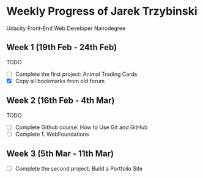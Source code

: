 # Weekly Progress of Jarek Trzybinski #
Udacity Front-End Web Developer Nanodegree

## Week 1 (19th Feb - 24th Feb) ##
TODO
- [ ] Complete the first project: Animal Trading Cards
- [x] Copy all bookmarks from old forum

## Week 2 (16th Feb - 4th Mar) ##
TODO
- [ ] Complete Github course: How to Use Git and GitHub
- [ ] Complete 1. WebFoundations

## Week 3 (5th Mar - 11th Mar) ##
- [ ] Complete the second project: Build a Portfolio Site
